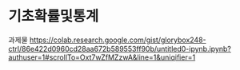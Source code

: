 # 기초확률및통계
과제물
https://colab.research.google.com/gist/glorybox248-ctrl/86e422d0960cd28aa672b589553ff90b/untitled0-ipynb.ipynb?authuser=1#scrollTo=Oxt7wZfMZzwA&line=1&uniqifier=1

